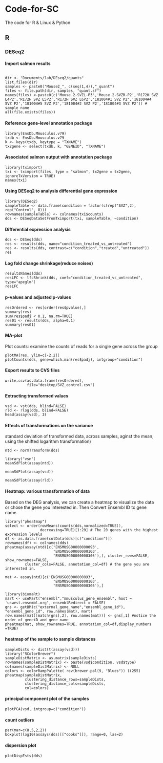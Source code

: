 # Code-for-SC
The code for R &amp; Linux &amp; Python

## R

### DESeq2

#### Import salmon results
```

dir <- "Documents/lab/DEseq2/quants"
list.files(dir)
samples <- paste0("Mouse2_", c(seq(1,4)),"_quant")
files <- file.path(dir, samples, "quant.sf")
names(files) <-paste0(c('Mouse 2-SVZL-P3','Mouse 2-SVZR-P2','R172H SVZ L4P2','R172H SVZ L5P2','R172H SVZ L6P2','181004#1 SVZ P2','181004#4 SVZ P2','181004#5 SVZ P2','181004#2 SVZ P2','181004#3 SVZ P2')) # sample name
all(file.exists(files))
```
#### Reference gene-level annotation package
```
library(EnsDb.Mmusculus.v79)
txdb <- EnsDb.Mmusculus.v79
k <- keys(txdb, keytype = "TXNAME")
tx2gene <- select(txdb, k, "GENEID", "TXNAME")
```

#### Associated salmon output with annotation package

```
library(tximport)
txi <- tximport(files, type = "salmon", tx2gene = tx2gene, ignoreTxVersion = TRUE)
names(txi)
```

#### Using DESeq2 to analysis differential gene expression
```
library(DESeq2)
sampleTable <- data.frame(condition = factor(c(rep("SVZ",2), rep("Control", 8)))
rownames(sampleTable) <- colnames(txi$counts)
dds <- DESeqDataSetFromTximport(txi, sampleTable, ~condition)
```

#### Differential expression analysis
```
dds <- DESeq(dds)
res <- results(dds, name="condition_treated_vs_untreated")
res <- results(dds, contrast=c("condition","treated","untreated"))
res
```

#### Log fold change shrinkage(reduce noises)
```
resultsNames(dds)
resLFC <- lfcShrink(dds, coef="condition_treated_vs_untreated", type="apeglm")
resLFC
```

#### p-values and adjusted p-values
```
resOrdered <- res[order(res$pvalue),] 
summary(res)
sum(res$padj < 0.1, na.rm=TRUE) 
res01 <- results(dds, alpha=0.1) 
summary(res01)
```

#### MA-plot
Plot counts: examine the counts of reads for a single gene across the group 
```
plotMA(res, ylim=c(-2,2))
plotCounts(dds, gene=which.min(res$padj), intgroup="condition")
```

#### Export results to CVS files
```
write.csv(as.data.frame(resOrdered), 
          file="desktop/SVZ_control.csv")
```
          
#### Extracting transformed values
```
vsd <- vst(dds, blind=FALSE)
rld <- rlog(dds, blind=FALSE)
head(assay(vsd), 3)
```

#### Effects of transformations on the variance
standard deviation of transformed data, across samples, aginst the mean, using the shifted logarithm transformation)
```
ntd <- normTransform(dds)

library("vsn")
meanSdPlot(assay(ntd))

meanSdPlot(assay(vsd))

meanSdPlot(assay(rld))
```

#### Heatmap: various transformation of data
Based on the DEG analysis, we can create a heatmap to visualize the data or chose the gene you interested in. Then Convert Ensembl ID to gene name. 
```
library("pheatmap")
select <- order(rowMeans(counts(dds,normalized=TRUE)),
                decreasing=TRUE)[1:20] # The 20 genes with the highest expression levels
df <- as.data.frame(colData(dds)[c("condition")])
rownames(df) <- colnames(dds)
pheatmap(assay(ntd)[c('ENSMUSG00000000093',
                      'ENSMUSG00000000103',
                      'ENSMUSG00000000305'),], cluster_rows=FALSE, show_rownames=FALSE,
         cluster_cols=FALSE, annotation_col=df) # the gene you are interested in. 

mat <- assay(ntd)[c('ENSMUSG00000000093',
                      'ENSMUSG00000000103',
                      'ENSMUSG00000000305'),]
                      
library(biomaRt)
mart <- useMart("ensembl","mmusculus_gene_ensembl", host = 'uswest.ensembl.org', ensemblRedirect = FALSE)
gns <- getBM(c("external_gene_name","ensembl_gene_id"), "ensembl_gene_id", row.names(mat), mart)
row.names(mat)[match(gns[,2], row.names(mat))] <- gns[,1] #notice the order of geneiD and gene name
pheatmap(mat, show_rownames=TRUE, annotation_col=df,display_numbers =TRUE)        
```

#### heatmap of the sample to sample distances
```
sampleDists <- dist(t(assay(vsd)))
library("RColorBrewer")
sampleDistMatrix <- as.matrix(sampleDists)
rownames(sampleDistMatrix) <- paste(vsd$condition, vsd$type)
colnames(sampleDistMatrix) <- NULL
colors <- colorRampPalette( rev(brewer.pal(9, "Blues")) )(255)
pheatmap(sampleDistMatrix,
         clustering_distance_rows=sampleDists,
         clustering_distance_cols=sampleDists,
         col=colors)
```
#### principal component plot of the samples
```
plotPCA(vsd, intgroup=c("condition"))
```
#### count outliers
```
par(mar=c(8,5,2,2))
boxplot(log10(assays(dds)[["cooks"]]), range=0, las=2)
```
#### dispersion plot
```
plotDispEsts(dds)
```
